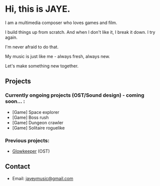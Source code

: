 # Hi, this is JAYE.
I am a multimedia composer who loves games and film. 

I build things up from scratch. And when I don't like it, I break it down. I try again. 

I'm never afraid to do that.

My music is just like me - always fresh, always new.

Let's make something new together.
## Projects
### Currently ongoing projects (OST/Sound design) - coming soon... :
- [Game] Space explorer 
- [Game] Boss rush 
- [Game] Dungeon crawler 
- [Game] Solitaire roguelike 

### Previous projects:
- [Glowkeeper](https://store.steampowered.com/app/3410660/Glowkeeper/) (OST)

## Contact
- Email: jayeymusic@gmail.com
